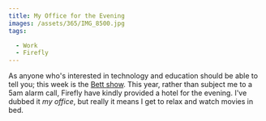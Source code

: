 ```yaml
---
title: My Office for the Evening
images: /assets/365/IMG_8500.jpg
tags:

  - Work
  - Firefly
---
```

As anyone who's interested in technology and education should be able to tell you; this week is the [Bett show](http://www.bettshow.com/). This year, rather than subject me to a 5am alarm call, Firefly have kindly provided a hotel for the evening. I've dubbed it _my office_, but really it means I get to relax and watch movies in bed.